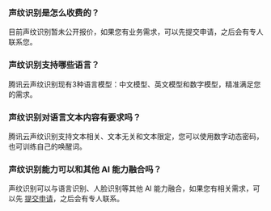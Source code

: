 ### 声纹识别是怎么收费的？
目前声纹识别暂未公开报价，如果您有业务需求，可以先提交申请，之后会有专人联系您。

### 声纹识别支持哪些语言？
腾讯云声纹识别现有3种语言模型：中文模型、英文模型和数字模型，精准满足您的需求。

### 声纹识别对语言文本内容有要求吗？
腾讯云声纹识别支持文本相关、文本无关和文本限定，您可以使用数字动态密码，也可训练自己的唤醒词。

### 声纹识别能力可以和其他 AI 能力融合吗？
声纹识别可以与语言识别、人脸识别等其他 AI 能力融合，如果您有相关需求，可以先 [提交申请](https://cloud.tencent.com/apply/p/xkx74oxsg38)，之后会有专人联系。


